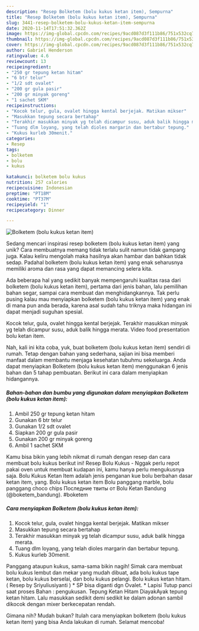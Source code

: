 ```yaml
---
description: "Resep Bolketem (bolu kukus ketan item), Sempurna"
title: "Resep Bolketem (bolu kukus ketan item), Sempurna"
slug: 3441-resep-bolketem-bolu-kukus-ketan-item-sempurna
date: 2020-11-14T17:51:32.362Z
image: https://img-global.cpcdn.com/recipes/9acd087d3f111b86/751x532cq70/bolketem-bolu-kukus-ketan-item-foto-resep-utama.jpg
thumbnail: https://img-global.cpcdn.com/recipes/9acd087d3f111b86/751x532cq70/bolketem-bolu-kukus-ketan-item-foto-resep-utama.jpg
cover: https://img-global.cpcdn.com/recipes/9acd087d3f111b86/751x532cq70/bolketem-bolu-kukus-ketan-item-foto-resep-utama.jpg
author: Gabriel Henderson
ratingvalue: 4.6
reviewcount: 13
recipeingredient:
- "250 gr tepung ketan hitam"
- "6 btr telur"
- "1/2 sdt ovalet"
- "200 gr gula pasir"
- "200 gr minyak goreng"
- "1 sachet SKM"
recipeinstructions:
- "Kocok telur, gula, ovalet hingga kental berjejak. Matikan mikser"
- "Masukkan tepung secara bertahap"
- "Terakhir masukkan minyak yg telah dicampur susu, aduk balik hingga merata."
- "Tuang dlm loyang, yang telah dioles margarin dan bertabur tepung."
- "Kukus kurleb 30menit."
categories:
- Resep
tags:
- bolketem
- bolu
- kukus

katakunci: bolketem bolu kukus 
nutrition: 257 calories
recipecuisine: Indonesian
preptime: "PT18M"
cooktime: "PT37M"
recipeyield: "1"
recipecategory: Dinner

---
```



![Bolketem (bolu kukus ketan item)](https://img-global.cpcdn.com/recipes/9acd087d3f111b86/751x532cq70/bolketem-bolu-kukus-ketan-item-foto-resep-utama.jpg)

Sedang mencari inspirasi resep bolketem (bolu kukus ketan item) yang unik? Cara membuatnya memang tidak terlalu sulit namun tidak gampang juga. Kalau keliru mengolah maka hasilnya akan hambar dan bahkan tidak sedap. Padahal bolketem (bolu kukus ketan item) yang enak seharusnya memiliki aroma dan rasa yang dapat memancing selera kita.

Ada beberapa hal yang sedikit banyak mempengaruhi kualitas rasa dari bolketem (bolu kukus ketan item), pertama dari jenis bahan, lalu pemilihan bahan segar, sampai cara membuat dan menghidangkannya. Tak perlu pusing kalau mau menyiapkan bolketem (bolu kukus ketan item) yang enak di mana pun anda berada, karena asal sudah tahu triknya maka hidangan ini dapat menjadi suguhan spesial.

Kocok telur, gula, ovalet hingga kental berjejak. Terakhir masukkan minyak yg telah dicampur susu, aduk balik hingga merata. Video food presentation bolu ketan item.


Nah, kali ini kita coba, yuk, buat bolketem (bolu kukus ketan item) sendiri di rumah. Tetap dengan bahan yang sederhana, sajian ini bisa memberi manfaat dalam membantu menjaga kesehatan tubuhmu sekeluarga. Anda dapat menyiapkan Bolketem (bolu kukus ketan item) menggunakan 6 jenis bahan dan 5 tahap pembuatan. Berikut ini cara dalam menyiapkan hidangannya.

<!--inarticleads1-->

##### Bahan-bahan dan bumbu yang digunakan dalam menyiapkan Bolketem (bolu kukus ketan item):

1. Ambil 250 gr tepung ketan hitam
1. Gunakan 6 btr telur
1. Gunakan 1/2 sdt ovalet
1. Siapkan 200 gr gula pasir
1. Gunakan 200 gr minyak goreng
1. Ambil 1 sachet SKM


Kamu bisa bikin yang lebih nikmat di rumah dengan resep dan cara membuat bolu kukus berikut ini! Resep Bolu Kukus - Nggak perlu repot pakai oven untuk membuat kudapan ini, kamu hanya perlu mengukusnya saja. Bolu Kukus Ketan Item adalah jenis penganan kue bolu berbahan dasar ketan item, yang. Bolu kukus ketan item Bolu panggang marble, bolu panggang choco chips Последние твиты от Bolu Ketan Bandung (@boketem_bandung). #boketem 

<!--inarticleads2-->

##### Cara menyiapkan Bolketem (bolu kukus ketan item):

1. Kocok telur, gula, ovalet hingga kental berjejak. Matikan mikser
1. Masukkan tepung secara bertahap
1. Terakhir masukkan minyak yg telah dicampur susu, aduk balik hingga merata.
1. Tuang dlm loyang, yang telah dioles margarin dan bertabur tepung.
1. Kukus kurleb 30menit.


Panggang ataupun kukus, sama-sama bikin nagih! Simak cara membuat bolu kukus lembut dan mekar yang mudah dibuat, ada bolu kukus tape ketan, bolu kukus berselai, dan bolu kukus pelangi. Bolu kukus ketan hitam. ( Resep by Sriyuliusiyanti ) * SP bisa diganti dgn Ovalet. * Lapisi Tutup panci saat proses Bahan : pengukusan. Tepung Ketan Hitam DiayakAyak tepung ketan hitam. Lalu masukkan sedikit demi sedikit ke dalam adonan sambil dikocok dengan mixer berkecepatan rendah. 

Gimana nih? Mudah bukan? Itulah cara menyiapkan bolketem (bolu kukus ketan item) yang bisa Anda lakukan di rumah. Selamat mencoba!
